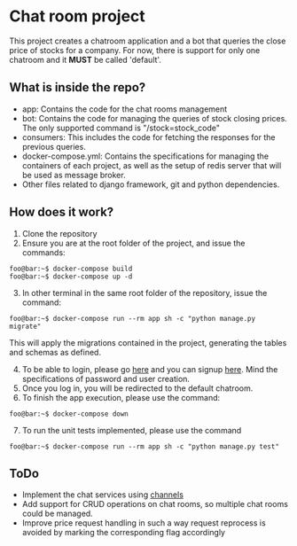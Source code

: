 # Chat room project
This project creates a chatroom application and a bot that queries the close price of stocks for a company. For now, there is support for only one chatroom and it **MUST** be called 'default'.

## What is inside the repo?
  - app: Contains the code for the chat rooms management
  - bot: Contains the code for managing the queries of stock closing prices. The only supported command is "/stock=stock_code"
  - consumers: This includes the code for fetching the responses for the previous queries.
  - docker-compose.yml: Contains the specifications for managing the containers of each project, as well as the setup of redis server that will be used as message broker.
  - Other files related to django framework, git and python dependencies.

## How does it work?
  1. Clone the repository
  2. Ensure you are at the root folder of the project, and issue the commands:
```
foo@bar:~$ docker-compose build
foo@bar:~$ docker-compose up -d
```
  3. In other terminal in the same root folder of the repository, issue the command:
```
foo@bar:~$ docker-compose run --rm app sh -c "python manage.py migrate"
```
This will apply the migrations contained in the project, generating the tables and schemas as defined.

  4. To be able to login, please go [here](http://localhost:8000/login/) and you can signup [here](http://localhost:8000/signup/). Mind the specifications of password and user creation.
  5. Once you log in, you will be redirected to the default chatroom.
  6. To finish the app execution, please use the command:
```
foo@bar:~$ docker-compose down
```
  7. To run the unit tests implemented, please use the command
```
foo@bar:~$ docker-compose run --rm app sh -c "python manage.py test"
```
## ToDo
  - Implement the chat services using [channels](https://channels.readthedocs.io)
  - Add support for CRUD operations on chat rooms, so multiple chat rooms could be managed.
  - Improve price request handling in such a way request reprocess is avoided by marking the corresponding flag accordingly
